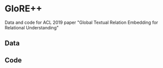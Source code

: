 # GloRE++
Data and code for ACL 2019 paper "Global Textual Relation Embedding for Relational Understanding"

## Data

## Code
